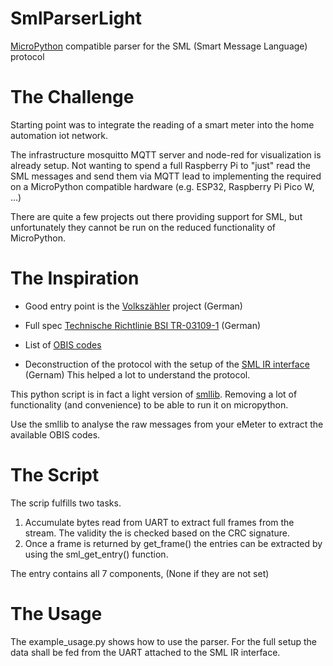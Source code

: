 # SmlParserLight
[MicroPython](https://micropython.org/) compatible parser for the SML (Smart Message Language) protocol

# The Challenge

Starting point was to integrate the reading of a smart meter into the home automation iot network.

The infrastructure mosquitto MQTT server and node-red for visualization is already setup.
Not wanting to spend a full Raspberry Pi to "just" read the SML messages and send them via MQTT
lead to implementing the required on a MicroPython compatible hardware (e.g. ESP32, Raspberry Pi Pico W, ...)

There are quite a few projects out there providing support for SML, but unfortunately they cannot be run on the 
reduced functionality of MicroPython.

# The Inspiration

* Good entry point is the [Volkszähler](https://volkszaehler.org/) project (German)

* Full spec [Technische Richtlinie BSI TR-03109-1](https://www.bsi.bund.de/SharedDocs/Downloads/DE/BSI/Publikationen/TechnischeRichtlinien/TR03109/TR-03109-1_Anlage_Feinspezifikation_Drahtgebundene_LMN-Schnittstelle_Teilb.pdf?__blob=publicationFile)
 (German)

* List of [OBIS codes](https://www.promotic.eu/en/pmdoc/Subsystems/Comm/PmDrivers/IEC62056_OBIS.htm)

* Deconstruction of the protocol with the setup of the [SML IR interface](https://www.stefan-weigert.de/php_loader/sml.php) (Gernam)
This helped a lot to understand the protocol.

This python script is in fact a light version of [smllib](https://github.com/spacemanspiff2007/SmlLib).
Removing a lot of functionality (and convenience) to be able to run it on micropython.

Use the smllib to analyse the raw messages from your eMeter to extract the available OBIS codes.

# The Script

The scrip fulfills two tasks.

1) Accumulate bytes read from UART to extract full frames from the stream. 
   The validity the is checked based on the CRC signature.
2) Once a frame is returned by get_frame() the entries can be extracted by using the
   sml_get_entry() function.

The entry contains all 7 components, (None if they are not set)

# The Usage

The example_usage.py shows how to use the parser.
For the full setup the data shall be fed from the UART attached to the SML IR interface.










